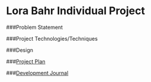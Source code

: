 # Lora Bahr Individual Project

###Problem Statement


###Project Technologies/Techniques


###Design

###[Project Plan](ProjectPlan.md)


###[Development Journal](Journal.md)